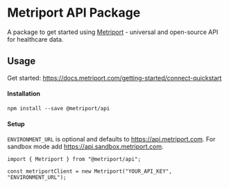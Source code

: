 # Metriport API Package

A package to get started using [Metriport](https://metriport.com/) - universal and open-source API for healthcare data.

## Usage

Get started: https://docs.metriport.com/getting-started/connect-quickstart

#### Installation

```
npm install --save @metriport/api
```

#### Setup

`ENVIRONMENT_URL` is optional and defaults to https://api.metriport.com. For
sandbox mode add https://api.sandbox.metriport.com.

```
import { Metriport } from "@metriport/api";

const metriportClient = new Metriport("YOUR_API_KEY", "ENVIRONMENT_URL");
```
